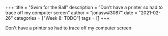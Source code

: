 +++
title = "Swim for the Ball"
description = "Don't have a printer so had to trace off my computer screen"
author = "jonasw#3087"
date = "2021-02-26"
categories = ["Week 8: TODO"]
tags = []
+++

Don't have a printer so had to trace off my computer screen
